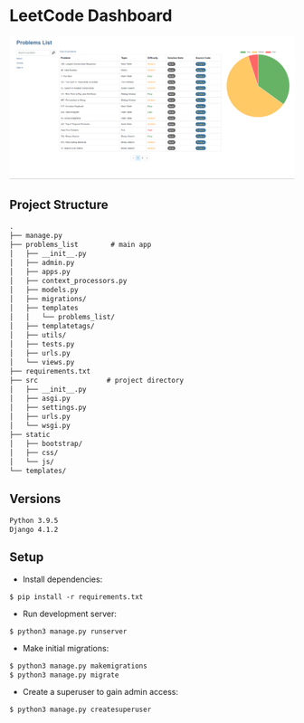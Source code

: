 # LeetCode Dashboard

![demo screenshot](img/screenshot.png)

## Project Structure

```
.
├── manage.py
├── problems_list        # main app
│   ├── __init__.py
│   ├── admin.py
│   ├── apps.py
│   ├── context_processors.py
│   ├── models.py
│   ├── migrations/
│   ├── templates
│   │   └── problems_list/
│   ├── templatetags/
│   ├── utils/
│   ├── tests.py
│   ├── urls.py
│   └── views.py
├── requirements.txt
├── src                 # project directory   
│   ├── __init__.py
│   ├── asgi.py
│   ├── settings.py
│   ├── urls.py
│   └── wsgi.py
├── static
│   ├── bootstrap/
│   ├── css/
│   └── js/
└── templates/
```

## Versions

```
Python 3.9.5
Django 4.1.2
```

## Setup

* Install dependencies:

```
$ pip install -r requirements.txt
```

* Run development server:

```
$ python3 manage.py runserver
```

* Make initial migrations:

```
$ python3 manage.py makemigrations
$ python3 manage.py migrate
```

* Create a superuser to gain admin access:

```
$ python3 manage.py createsuperuser
```
